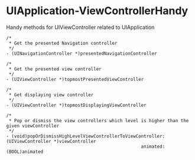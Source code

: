 # UIApplication-ViewControllerHandy
Handy methods for UIViewController related  to UIApplication


```
/*
 * Get the presented Navigation controller
 */
- (UINavigationController *)presentedNavigationController
```
```
/*
 * Get the presented view controller
 */
- (UIViewController *)topmostPresentedViewController
```
```
/*
 * Get displaying view controller
 */
- (UIViewController *)topmostDisplayingViewController
```
```
/*
 * Pop or dismiss the view controllers which level is higher than the given viewController
 */
- (void)popOrDismissHighLevelViewControllerToViewController:(UIViewController *)viewController
                                                   animated:(BOOL)animated
```
 
